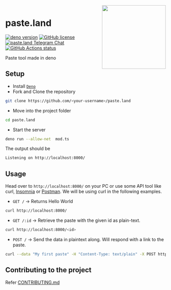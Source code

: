 <img align="right" src=https://user-images.githubusercontent.com/47106543/100612012-442e4400-3338-11eb-8eac-38a222b029e7.png height="200px">

# paste.land

[![deno version](https://img.shields.io/badge/deno-^1.5.2-lightgrey?logo=deno)](https://github.com/denoland/deno)
[![GitHub license](https://img.shields.io/github/license/daemon1024/paste.land)](/LICENSE)
[![paste.land Telegram Chat](https://img.shields.io/badge/chat-paste.land-blue?logo=telegram)](https://t.me/paste_land)
[![GitHub Actions status](https://github.com/daemon1024/paste.land/workflows/deno/badge.svg?branch=master)](https://github.com//daemon1024/paste.land/actions)

Paste tool made in deno

## Setup

- Install [`Deno`](https://deno.land/#installation)
- Fork and Clone the repository

```sh
git clone https://github.com/<your-username>/paste.land
```

- Move into the project folder

```sh
cd paste.land
```

- Start the server

```sh
deno run --allow-net  mod.ts
```

The output should be

```sh
Listening on http://localhost:8000/
```

## Usage

Head over to `http://localhost:8000/` on your PC or use some API tool like curl, [Insomnia](https://insomnia.rest/) or [Postman](https://www.postman.com/). We will be using curl in the following examples.

- `GET /` -> Returns Hello World

```sh
curl http://localhost:8000/
```

- `GET /:id` -> Retrieve the paste with the given id as plain-text.

```sh
curl http://localhost:8000/<id>
```

- `POST /` -> Send the data in plaintext along. Will respond with a link to the paste.

```sh
curl --data "My first paste" -H "Content-Type: text/plain" -X POST http://localhost:8000/
```

<!--- TODO - It also supports other Content-Types now. -->

## Contributing to the project

Refer [CONTRIBUTING.md](/CONTRIBUTING.md)
